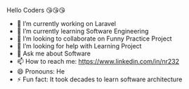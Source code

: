 Hello Coders 😘😘😘
- 🔭 I’m currently working on Laravel
- 🌱 I’m currently learning Software Engineering
- 👯 I’m looking to collaborate on Funny Practice Project
- 🤔 I’m looking for help with Learning Project
- 💬 Ask me about Software
- 📫 How to reach me: https://www.linkedin.com/in/nr232
- 😄 Pronouns: He
- ⚡ Fun fact: It took decades to learn software architecture
